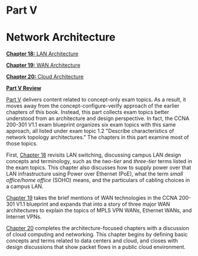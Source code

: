 # Part V


# Network Architecture

[**Chapter 18:** LAN Architecture](vol2_ch18.md#ch18)

[**Chapter 19:** WAN Architecture](vol2_ch19.md#ch19)

[**Chapter 20:** Cloud Architecture](vol2_ch20.md#ch20)

[**Part V Review**](vol2_part-p05.md#part-p05)

[Part V](vol2_part05.md#part05) delivers content related to concept-only exam topics. As a result, it moves away from the concept-configure-verify approach of the earlier chapters of this book. Instead, this part collects exam topics better understood from an architecture and design perspective. In fact, the CCNA 200-301 V1.1 exam blueprint organizes six exam topics with this same approach, all listed under exam topic 1.2 "Describe characteristics of network topology architectures." The chapters in this part examine most of those topics.

First, [Chapter 18](vol2_ch18.md#ch18) revisits LAN switching, discussing campus LAN design concepts and terminology, such as the *two-tier* and *three-tier* terms listed in the exam topics. This chapter also discusses how to supply power over that LAN infrastructure using Power over Ethernet (PoE), what the term *small office/home office* (SOHO) means, and the particulars of cabling choices in a campus LAN.

[Chapter 19](vol2_ch19.md#ch19) takes the brief mentions of WAN technologies in the CCNA 200-301 V1.1 blueprint and expands that into a story of three major WAN architectures to explain the topics of MPLS VPN WANs, Ethernet WANs, and Internet VPNs.

[Chapter 20](vol2_ch20.md#ch20) completes the architecture-focused chapters with a discussion of cloud computing and networking. This chapter begins by defining basic concepts and terms related to data centers and cloud, and closes with design discussions that show packet flows in a public cloud environment.